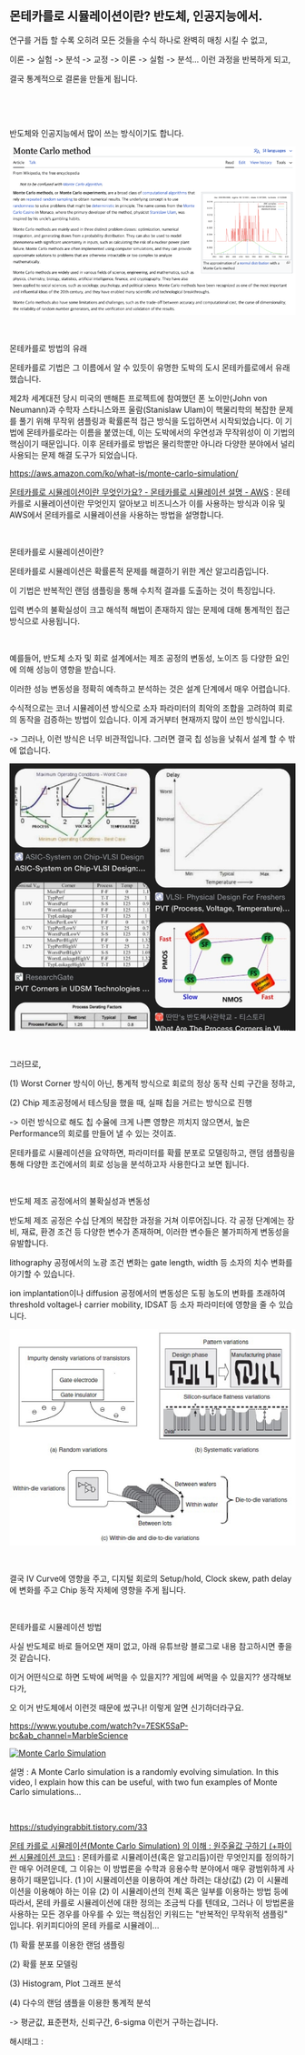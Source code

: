 ## 몬테카를로 시뮬레이션이란? 반도체, 인공지능에서.

연구를 거듭 할 수록 오히려 모든 것들을 수식 하나로 완벽히 매칭 시킬 수 없고,

이론 -> 실험 -> 분석 -> 교정 -> 이론 -> 실험 -> 분석... 이런 과정을 반복하게 되고,

결국 통계적으로 결론을 만들게 됩니다.

​

​

반도체와 인공지능에서 많이 쓰는 방식이기도 합니다.

![1](./asset/1.png)

​

몬테카를로 방법의 유래

몬테카를로 기법은 그 이름에서 알 수 있듯이 유명한 도박의 도시 몬테카를로에서 유래했습니다.

제2차 세계대전 당시 미국의 맨해튼 프로젝트에 참여했던 폰 노이만(John von Neumann)과 수학자 스타니스와프 울람(Stanislaw Ulam)이 핵물리학의 복잡한 문제를 풀기 위해 무작위 샘플링과 확률론적 접근 방식을 도입하면서 시작되었습니다. 이 기법에 몬테카를로라는 이름을 붙였는데, 이는 도박에서의 우연성과 무작위성이 이 기법의 핵심이기 때문입니다. 이후 몬테카를로 방법은 물리학뿐만 아니라 다양한 분야에서 널리 사용되는 문제 해결 도구가 되었습니다.

https://aws.amazon.com/ko/what-is/monte-carlo-simulation/

[몬테카를로 시뮬레이션이란 무엇인가요? - 몬테카를로 시뮬레이션 설명 - AWS](https://aws.amazon.com/ko/what-is/monte-carlo-simulation/) : 몬테카를로 시뮬레이션이란 무엇인지 알아보고 비즈니스가 이를 사용하는 방식과 이유 및 AWS에서 몬테카를로 시뮬레이션을 사용하는 방법을 설명합니다.

​

몬테카를로 시뮬레이션이란?

몬테카를로 시뮬레이션은 확률론적 문제를 해결하기 위한 계산 알고리즘입니다.

이 기법은 반복적인 랜덤 샘플링을 통해 수치적 결과를 도출하는 것이 특징입니다.

입력 변수의 불확실성이 크고 해석적 해법이 존재하지 않는 문제에 대해 통계적인 접근 방식으로 사용됩니다.

​

예를들어, 반도체 소자 및 회로 설계에서는 제조 공정의 변동성, 노이즈 등 다양한 요인에 의해 성능이 영향을 받습니다.

이러한 성능 변동성을 정확히 예측하고 분석하는 것은 설계 단계에서 매우 어렵습니다.

수식적으로는 코너 시뮬레이션 방식으로 소자 파라미터의 최악의 조합을 고려하여 회로의 동작을 검증하는 방법이 있습니다. 이게 과거부터 현재까지 많이 쓰인 방식입니다.

-> 그러나, 이런 방식은 너무 비관적입니다. 그러면 결국 칩 성능을 낮춰서 설계 할 수 밖에 없습니다.

![2](./asset/2.png)

​

그러므로,

(1) Worst Corner 방식이 아닌, 통계적 방식으로 회로의 정상 동작 신뢰 구간을 정하고,

(2) Chip 제조공정에서 테스팅을 했을 때, 실패 칩을 거르는 방식으로 진행

-> 이런 방식으로 해도 칩 수율에 크게 나쁜 영향은 끼치지 않으면서, 높은 Performance의 회로를 만들어 낼 수 있는 것이죠.

 

몬테카를로 시뮬레이션을 요약하면, 파라미터를 확률 분포로 모델링하고, 랜덤 샘플링을 통해 다양한 조건에서의 회로 성능을 분석하고자 사용한다고 보면 됩니다.

​

반도체 제조 공정에서의 불확실성과 변동성

반도체 제조 공정은 수십 단계의 복잡한 과정을 거쳐 이루어집니다. 각 공정 단계에는 장비, 재료, 환경 조건 등 다양한 변수가 존재하며, 이러한 변수들은 불가피하게 변동성을 유발합니다.

lithography 공정에서의 노광 조건 변화는 gate length, width 등 소자의 치수 변화를 야기할 수 있습니다.

ion implantation이나 diffusion 공정에서의 변동성은 도핑 농도의 변화를 초래하여 threshold voltage나 carrier mobility, IDSAT 등 소자 파라미터에 영향을 줄 수 있습니다.

![3](./asset/3.png)

​

결국 IV Curve에 영향을 주고, 디지털 회로의 Setup/hold, Clock skew, path delay에 변화를 주고 Chip 동작 자체에 영향을 주게 됩니다.

​

몬테카를로 시뮬레이션 방법

사실 반도체로 바로 들어오면 재미 없고, 아래 유튜브랑 블로그로 내용 참고하시면 좋을 것 같습니다.

이거 어떤식으로 하면 도박에 써먹을 수 있을지?? 게임에 써먹을 수 있을지?? 생각해보다가,

오 이거 반도체에서 이런것 때문에 썼구나! 이렇게 알면 신기하더라구요.

https://www.youtube.com/watch?v=7ESK5SaP-bc&ab_channel=MarbleScience

[![Monte Carlo Simulation](https://i.ytimg.com/vi/7ESK5SaP-bc/hqdefault.jpg)](https://www.youtube.com/watch?v=7ESK5SaP-bc&ab_channel=MarbleScience)

설명 : A Monte Carlo simulation is a randomly evolving simulation. In this video, I explain how this can be useful, with two fun examples of Monte Carlo simulations...

​

https://studyingrabbit.tistory.com/33

[몬테 카를로 시뮬레이션(Monte Carlo Simulation) 의 이해 : 원주율값 구하기 (+파이썬 시뮬레이션 코드)](https://studyingrabbit.tistory.com/33) : 몬테카를로 시뮬레이션(혹은 알고리듬)이란 무엇인지를 정의하기란 매우 어려운데, 그 이유는 이 방법론을 수학과 응용수학 분야에서 매우 광범위하게 사용하기 때문입니다. (1 )이 시뮬레이션을 이용하여 계산 하려는 대상(값) (2) 이 시뮬레이션을 이용해야 하는 이유 (2) 이 시뮬레이션의 전체 혹은 일부를 이용하는 방법 등에 따라서, 몬테 카를로 시뮬레이션에 대한 정의는 조금씩 다를 텐데요, 그러나 이 방법론을 사용하는 모든 경우를 아우를 수 있는 핵심점인 키워드는 "반복적인 무작위적 샘플링" 입니다. 위키피디아의 몬테 카를로 시뮬레이...

(1) 확률 분포를 이용한 랜덤 샘플링

(2) 확률 분포 모델링

(3) Histogram, Plot 그래프 분석

(4) 다수의 랜덤 샘플을 이용한 통계적 분석

-> 평균값, 표준편차, 신뢰구간, 6-sigma 이런거 구하는겁니다.

 해시태그 : 